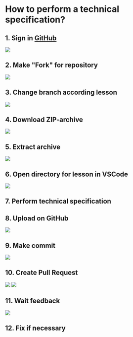 # How to perform a technical specification?

## 1. Sign in [GitHub](https://github.com/)
![](res/img/sign-in.png)
## 2. Make "Fork" for repository
![](res/img/make-fork-for-repository.png)
## 3. Change branch according lesson
![](res/img/change-branch.png)
## 4. Download ZIP-archive
![](res/img/download-zip.png)
## 5. Extract archive
![](res/img/extract-archive.png)
## 6. Open directory for lesson in VSCode
![](res/img/open-with-vscode.png)
## 7. Perform technical specification
## 8. Upload on GitHub
![](res/img/upload-to-github.png)
## 9. Make commit
![](res/img/make-commit.png)
## 10. Create Pull Request
![](res/img/create-pull-request.png)
![](res/img/create-pull-request2.png)
## 11. Wait feedback
![](res/img/feedback.png)
## 12. Fix if necessary